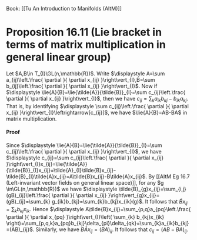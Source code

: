 Book: [[Tu An Introduction to Manifolds (AItM)]]
# Proposition 16.11 (Lie bracket in terms of matrix multiplication in general linear group)
Let $A,B\in T_{I}\GL(n,\mathbb{R})$.
Write $\displaystyle A=\sum a_{ij}\left.\frac{ \partial }{ \partial x_{ij} }\right\vert_{I},B=\sum b_{ij}\left.\frac{ \partial }{ \partial x_{ij} }\right\vert_{I}$.
Now if $\displaystyle \lie{A}{B}=\lie{\tilde{A}}{\tilde{B}}_{I}=\sum c_{ij}\left.\frac{ \partial }{ \partial x_{ij} }\right\vert_{I}$, then we have $c_{ij}=\sum_{k}a_{ik}b_{kj}-b_{ik}a_{kj}$.
That is, by identifying $\displaystyle \sum c_{ij}\left.\frac{ \partial }{ \partial x_{ij} }\right\vert_{I}\leftrightarrow[c_{ij}]$, we have $\lie{A}{B}=AB-BA$ in matrix multiplication.
#### Proof
Since $\displaystyle \lie{A}{B}=\lie{\tilde{A}}{\tilde{B}}_{I}=\sum c_{ij}\left.\frac{ \partial }{ \partial x_{ij} }\right\vert_{I}$, we have $\displaystyle c_{ij}=\sum c_{ij}\left.\frac{ \partial }{ \partial x_{ij} }\right\vert_{I}x_{ij}=\lie{\tilde{A}}{\tilde{B}}_{I}x_{ij}=\tilde{A}_{I}\tilde{B}x_{ij}-\tilde{B}_{I}\tilde{A}x_{ij}=A\tilde{B}x_{ij}-B\tilde{A}x_{ij}$.
By [[AItM Eg 16.7 (Left-invariant vector fields on general linear space)]], for any $g \in\GL(n,\mathbb{R})$ we have $\displaystyle \tilde{B}_{g}x_{ij}=\sum_{i,j}(gB)_{ij}\left.\frac{ \partial }{ \partial x_{ij} }\right\vert_{g}x_{ij}=(gB)_{ij}=\sum_{k} g_{ik}b_{kj}=\sum_{k}b_{kj}x_{ik}(g)$.
It follows that $\displaystyle \tilde{B}x_{ij}=\sum_{k}b_{kj}x_{ik}$.
Hence $\displaystyle A\tilde{B}x_{ij}=\sum_{p,q}a_{pq}\left.\frac{ \partial }{ \partial x_{pq} }\right\vert_{I}\left( \sum_{k} b_{kj}x_{ik} \right)=\sum_{p,q,k}a_{pq}b_{kj}\delta_{pi}\delta_{qk}=\sum_{k}a_{ik}b_{kj}=(AB)_{ij}$.
Similarly, we have $B\tilde{A}x_{ij}=(BA)_{ij}$.
It follows that $c_{ij}=(AB-BA)_{ij}$.